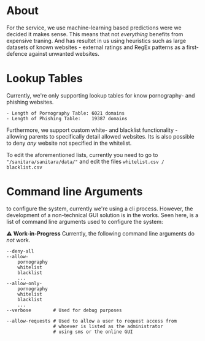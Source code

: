 # About
For the service, we use machine-learning based predictions were we decided it makes sense. This means that not _everything_ benefits from expensive traning. And has resultet in us using heuristics such as large datasets of known websites - external ratings and RegEx patterns as a first-defence against unwanted websites.

# Lookup Tables

Currently, we're only supporting lookup tables for know pornography- and phishing websites.

```
- Length of Pornography Table: 6021 domains
- Length of Phishing Table:    19387 domains
```

Furthermore, we support custom white- and blacklist functionality - allowing parents to specifically detail allowed websites.  Its is also possible to deny _any_ website not specified in the whitelist.

To edit the aforementioned lists, currently you need to go to\
```"/sanitara/sanitara/data/"``` and edit the files
```whitelist.csv / blacklist.csv```

# Command line Arguments

to configure the system, currently we're using a cli process. However, the development of a non-technical GUI solution is in the works.  Seen here, is a list of command line arguments used to configure the system:

:warning: **Work-in-Progress** Currently, the following command line arguments do _not_ work.

```
--deny-all
--allow-
    pornography
    whitelist
    blacklist
    ...
--allow-only-
    pornography
    whitelist
    blacklist
    ...
--verbose        # Used for debug purposes

--allow-requests # Used to allow a user to request access from
                 # whoever is listed as the administrator
                 # using sms or the online GUI
```